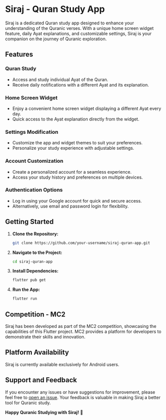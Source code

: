 # Siraj - Quran Study App

Siraj is a dedicated Quran study app designed to enhance your understanding of the Quranic verses. With a unique home screen widget feature, daily Ayat explanations, and customizable settings, Siraj is your companion on the journey of Quranic exploration.

## Features

### Quran Study
- Access and study individual Ayat of the Quran.
- Receive daily notifications with a different Ayat and its explanation.

### Home Screen Widget
- Enjoy a convenient home screen widget displaying a different Ayat every day.
- Quick access to the Ayat explanation directly from the widget.

### Settings Modification
- Customize the app and widget themes to suit your preferences.
- Personalize your study experience with adjustable settings.

### Account Customization
- Create a personalized account for a seamless experience.
- Access your study history and preferences on multiple devices.

### Authentication Options
- Log in using your Google account for quick and secure access.
- Alternatively, use email and password login for flexibility.

## Getting Started

1. **Clone the Repository:**
   ```bash
   git clone https://github.com/your-username/siraj-quran-app.git
   ```

2. **Navigate to the Project:**
   ```bash
   cd siraj-quran-app
   ```

3. **Install Dependencies:**
   ```bash
   flutter pub get
   ```

4. **Run the App:**
   ```bash
   flutter run
   ```

## Competition - MC2

Siraj has been developed as part of the MC2 competition, showcasing the capabilities of this Flutter project. MC2 provides a platform for developers to demonstrate their skills and innovation.

## Platform Availability

Siraj is currently available exclusively for Android users.

## Support and Feedback

If you encounter any issues or have suggestions for improvement, please feel free to [open an issue](https://github.com/Jinan47/Siraj/issues). Your feedback is valuable in making Siraj a better tool for Quranic study.

**Happy Quranic Studying with Siraj!** 🌟
